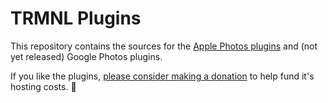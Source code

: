 # TRMNL Plugins

This repository contains the sources for the [Apple Photos plugins](https://usetrmnl.com/plugin_settings/new?keyname=apple_photos) and (not yet released) Google Photos plugins.

If you like the plugins, [please consider making a donation](https://buy.polar.sh/polar_cl_G5yA5blwytLyunu2gWo9SETvWQ6p0xceUbWqz02o2dK) to help fund it's hosting costs. 🧡
